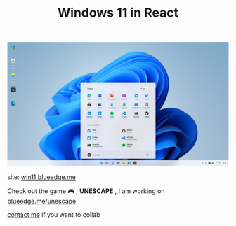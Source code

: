 <h1 align="center">Windows 11 in React</h1>
<br>

![blueweb](./public/img/home.png)

site: [win11.blueedge.me](https://win11.blueedge.me)

Check out the game 🎮 , **UNESCAPE** , I am working on [blueedge.me/unescape](https://blueedge.me/unescape)

[contact me](mailto:blueedgetechno@gmail.com) if you want to collab
